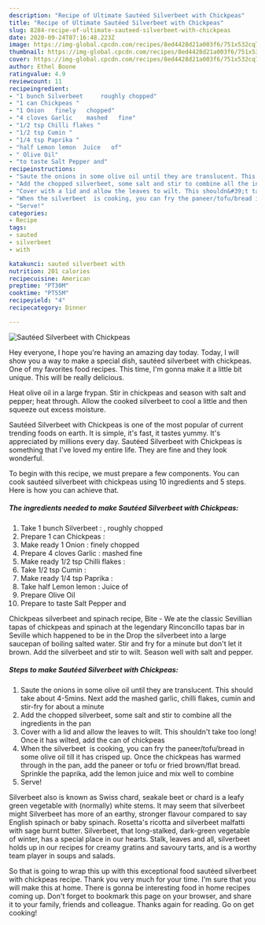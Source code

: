 ```yaml
---
description: "Recipe of Ultimate Sautéed Silverbeet with Chickpeas"
title: "Recipe of Ultimate Sautéed Silverbeet with Chickpeas"
slug: 8284-recipe-of-ultimate-sauteed-silverbeet-with-chickpeas
date: 2020-09-24T07:16:48.223Z
image: https://img-global.cpcdn.com/recipes/8ed4428d21a003f6/751x532cq70/sauteed-silverbeet-with-chickpeas-recipe-main-photo.jpg
thumbnail: https://img-global.cpcdn.com/recipes/8ed4428d21a003f6/751x532cq70/sauteed-silverbeet-with-chickpeas-recipe-main-photo.jpg
cover: https://img-global.cpcdn.com/recipes/8ed4428d21a003f6/751x532cq70/sauteed-silverbeet-with-chickpeas-recipe-main-photo.jpg
author: Ethel Boone
ratingvalue: 4.9
reviewcount: 11
recipeingredient:
- "1 bunch Silverbeet     roughly chopped"
- "1 can Chickpeas "
- "1 Onion   finely   chopped"
- "4 cloves Garlic    mashed   fine"
- "1/2 tsp Chilli flakes "
- "1/2 tsp Cumin "
- "1/4 tsp Paprika "
- "half Lemon lemon  Juice   of"
- " Olive Oil"
- "to taste Salt Pepper and"
recipeinstructions:
- "Saute the onions in some olive oil until they are translucent. This should take about 4-5mins. Next add the mashed garlic, chilli flakes, cumin and stir-fry for about a minute"
- "Add the chopped silverbeet, some salt and stir to combine all the ingredients in the pan"
- "Cover with a lid and allow the leaves to wilt. This shouldn&#39;t take too long! Once it has wilted, add the can of chickpeas"
- "When the silverbeet  is cooking, you can fry the paneer/tofu/bread in some olive oil till it has crisped up. Once the chickpeas has warmed through in the pan, add the paneer or tofu or fried brown/flat bread. Sprinkle the paprika, add the lemon juice and mix well to combine"
- "Serve!"
categories:
- Recipe
tags:
- sauted
- silverbeet
- with

katakunci: sauted silverbeet with 
nutrition: 201 calories
recipecuisine: American
preptime: "PT30M"
cooktime: "PT55M"
recipeyield: "4"
recipecategory: Dinner

---
```



![Sautéed Silverbeet with Chickpeas](https://img-global.cpcdn.com/recipes/8ed4428d21a003f6/751x532cq70/sauteed-silverbeet-with-chickpeas-recipe-main-photo.jpg)

Hey everyone, I hope you're having an amazing day today. Today, I will show you a way to make a special dish, sautéed silverbeet with chickpeas. One of my favorites food recipes. This time, I'm gonna make it a little bit unique. This will be really delicious.

Heat olive oil in a large frypan. Stir in chickpeas and season with salt and pepper; heat through. Allow the cooked silverbeet to cool a little and then squeeze out excess moisture.

Sautéed Silverbeet with Chickpeas is one of the most popular of current trending foods on earth. It is simple, it's fast, it tastes yummy. It's appreciated by millions every day. Sautéed Silverbeet with Chickpeas is something that I've loved my entire life. They are fine and they look wonderful.


To begin with this recipe, we must prepare a few components. You can cook sautéed silverbeet with chickpeas using 10 ingredients and 5 steps. Here is how you can achieve that.

<!--inarticleads1-->

##### The ingredients needed to make Sautéed Silverbeet with Chickpeas:

1. Take 1 bunch Silverbeet  : ,  roughly chopped
1. Prepare 1 can Chickpeas :
1. Make ready 1 Onion :  finely   chopped
1. Prepare 4 cloves Garlic :   mashed   fine
1. Make ready 1/2 tsp Chilli flakes :
1. Take 1/2 tsp Cumin :
1. Make ready 1/4 tsp Paprika :
1. Take half Lemon lemon : Juice   of
1. Prepare  Olive Oil
1. Prepare to taste Salt Pepper and


Chickpeas silverbeet and spinach recipe, Bite - We ate the classic Sevillian tapas of chickpeas and spinach at the legendary Rinconcillo tapas bar in Seville which happened to be in the Drop the silverbeet into a large saucepan of boiling salted water. Stir and fry for a minute but don&#39;t let it brown. Add the silverbeet and stir to wilt. Season well with salt and pepper. 

<!--inarticleads2-->

##### Steps to make Sautéed Silverbeet with Chickpeas:

1. Saute the onions in some olive oil until they are translucent. This should take about 4-5mins. Next add the mashed garlic, chilli flakes, cumin and stir-fry for about a minute
1. Add the chopped silverbeet, some salt and stir to combine all the ingredients in the pan
1. Cover with a lid and allow the leaves to wilt. This shouldn&#39;t take too long! Once it has wilted, add the can of chickpeas
1. When the silverbeet  is cooking, you can fry the paneer/tofu/bread in some olive oil till it has crisped up. Once the chickpeas has warmed through in the pan, add the paneer or tofu or fried brown/flat bread. Sprinkle the paprika, add the lemon juice and mix well to combine
1. Serve!


Silverbeet also is known as Swiss chard, seakale beet or chard is a leafy green vegetable with (normally) white stems. It may seem that silverbeet might Silverbeet has more of an earthy, stronger flavour compared to say English spinach or baby spinach. Rosetta&#39;s ricotta and silverbeet malfatti with sage burnt butter. Silverbeet, that long-stalked, dark-green vegetable of winter, has a special place in our hearts. Stalk, leaves and all, silverbeet holds up in our recipes for creamy gratins and savoury tarts, and is a worthy team player in soups and salads. 

So that is going to wrap this up with this exceptional food sautéed silverbeet with chickpeas recipe. Thank you very much for your time. I'm sure that you will make this at home. There is gonna be interesting food in home recipes coming up. Don't forget to bookmark this page on your browser, and share it to your family, friends and colleague. Thanks again for reading. Go on get cooking!
